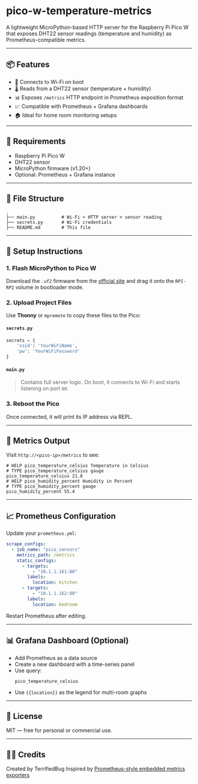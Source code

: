 # pico-w-temperature-metrics

A lightweight MicroPython-based HTTP server for the Raspberry Pi Pico W that exposes DHT22 sensor readings (temperature and humidity) as Prometheus-compatible metrics.

---

## 📦 Features

- 📡 Connects to Wi-Fi on boot
- 🌡️ Reads from a DHT22 sensor (temperature + humidity)
- 📊 Exposes `/metrics` HTTP endpoint in Prometheus exposition format
- 📈 Compatible with Prometheus + Grafana dashboards
- 🏠 Ideal for home room monitoring setups

---

## 🧰 Requirements

- Raspberry Pi Pico W
- DHT22 sensor
- MicroPython firmware (v1.20+)
- Optional: Prometheus + Grafana instance

---

## 📁 File Structure

```
.
├── main.py          # Wi-Fi + HTTP server + sensor reading
├── secrets.py       # Wi-Fi credentials
├── README.md        # This file
```

---

## 🔧 Setup Instructions

### 1. Flash MicroPython to Pico W

Download the `.uf2` firmware from the [official site](https://micropython.org/download/rp2-pico-w/) and drag it onto the `RPI-RP2` volume in bootloader mode.

### 2. Upload Project Files

Use **Thonny** or `mpremote` to copy these files to the Pico:

#### `secrets.py`

```python
secrets = {
    'ssid': 'YourWiFiName',
    'pw': 'YourWiFiPassword'
}
```

#### `main.py`

> Contains full server logic. On boot, it connects to Wi-Fi and starts listening on port `80`.

### 3. Reboot the Pico

Once connected, it will print its IP address via REPL.

---

## 📡 Metrics Output

Visit `http://<pico-ip>/metrics` to see:

```
# HELP pico_temperature_celsius Temperature in Celsius
# TYPE pico_temperature_celsius gauge
pico_temperature_celsius 21.8
# HELP pico_humidity_percent Humidity in Percent
# TYPE pico_humidity_percent gauge
pico_humidity_percent 55.4
```

---

## 📈 Prometheus Configuration

Update your `prometheus.yml`:

```yaml
scrape_configs:
  - job_name: "pico_sensors"
    metrics_path: /metrics
    static_configs:
      - targets:
          - "10.1.1.161:80"
        labels:
          location: kitchen
      - targets:
          - "10.1.1.162:80"
        labels:
          location: bedroom
```

Restart Prometheus after editing.

---

## 📊 Grafana Dashboard (Optional)

- Add Prometheus as a data source
- Create a new dashboard with a time-series panel
- Use query:
  ```promql
  pico_temperature_celsius
  ```
- Use `{{location}}` as the legend for multi-room graphs

---

## 📝 License

MIT — free for personal or commercial use.

---

## 🙋‍♂️ Credits

Created by TerrifiedBug
Inspired by [Prometheus-style embedded metrics exporters](http://www.d3noob.org/2022/10/using-raspberry-pi-pico-with-prometheus.html)
